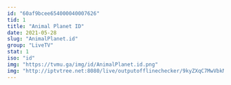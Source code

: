 ```yaml
---
id: "60af9bcee654000040007626"
tid: 1
title: "Animal Planet ID"
date: 2021-05-28
slug: "AnimalPlanet.id"
group: "LiveTV"
stat: 1
iso: "id"
img: "https://tvmu.ga/img/id/AnimalPlanet.id.png"
img: "http://iptvtree.net:8080/live/outputofflinechecker/9kyZXqC7MwVbkMnJmf/162514.m3u8"
---
```

